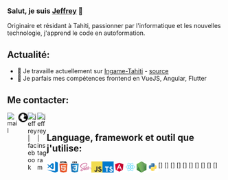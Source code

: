 ### Salut, je suis [Jeffrey](https://github.com/tamatini) 👋

Originaire et résidant à Tahiti, passionner par l'informatique et les nouvelles technologie,
j'apprend le code en autoformation.


## Actualité:

- 🔭 Je travaille actuellement sur [Ingame-Tahiti](http://ingame-tahiti.herokuapp.com) - [source](https://github.com/tamatini/ingame) 
- 🌱 Je parfais mes compétences frontend en VueJS, Angular, Flutter


## Me contacter:

[<img align="left" alt="mail" width="26px" src="http://pngimg.com/uploads/email/email_PNG55.png">](tamatini@hotmail.fr)
[<img align="left" alt="swifteur.com" width="22px" src="https://raw.githubusercontent.com/iconic/open-iconic/master/svg/globe.svg" />](https://swifteur.com)
[<img align="left" alt="jeffrey | facebook" width="22px" src="https://cdn.jsdelivr.net/npm/simple-icons@v3/icons/facebook.svg" />](https://www.facebook.com/tamatini.teahui)
[<img align="left" alt="jeffrey | instagram" width="22px" src="https://cdn.jsdelivr.net/npm/simple-icons@v3/icons/instagram.svg" />](https://www.instagram.com/tamatini/?hl=fr)

<br/>

## Language, framework et outil que j'utilise:

[<img align="left" alt="VSC" width="26px" src="https://raw.githubusercontent.com/github/explore/80688e429a7d4ef2fca1e82350fe8e3517d3494d/topics/visual-studio-code/visual-studio-code.png"/>]
[<img align="left" alt="HTML5" width="26px" src="https://raw.githubusercontent.com/github/explore/80688e429a7d4ef2fca1e82350fe8e3517d3494d/topics/html/html.png"/>]
[<img align="left" alt="CSS3" width="26px" src="https://raw.githubusercontent.com/github/explore/80688e429a7d4ef2fca1e82350fe8e3517d3494d/topics/css/css.png"/>]
[<img align="left" alt="Sass" width="26px" src="https://raw.githubusercontent.com/github/explore/80688e429a7d4ef2fca1e82350fe8e3517d3494d/topics/sass/sass.png"/>]
[<img align="left" alt="JS" width="26px" src="https://raw.githubusercontent.com/github/explore/80688e429a7d4ef2fca1e82350fe8e3517d3494d/topics/javascript/javascript.png">]
[<img align="left" alt="TS" width="26px" src="https://raw.githubusercontent.com/github/explore/80688e429a7d4ef2fca1e82350fe8e3517d3494d/topics/typescript/typescript.png"/>]
[<img align="left" alt="NG" width="26px" src="https://raw.githubusercontent.com/github/explore/80688e429a7d4ef2fca1e82350fe8e3517d3494d/topics/angular/angular.png"/>]
[<img align="left" alt="React" width="26px" src="https://raw.githubusercontent.com/github/explore/80688e429a7d4ef2fca1e82350fe8e3517d3494d/topics/react/react.png"/>]
[<img align="left" alt="Nodejs" width="26px" src="https://raw.githubusercontent.com/github/explore/80688e429a7d4ef2fca1e82350fe8e3517d3494d/topics/nodejs/nodejs.png"/>]
[<img align="left" alt="Python" width="26px" src="https://raw.githubusercontent.com/github/explore/80688e429a7d4ef2fca1e82350fe8e3517d3494d/topics/python/python.png"/>]

<br/>